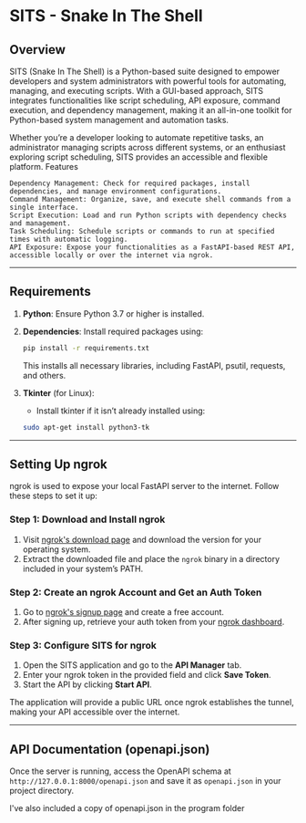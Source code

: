 # SITS - Snake In The Shell

## Overview
SITS (Snake In The Shell) is a Python-based suite designed to empower developers and system administrators with powerful tools for automating, managing, and executing scripts. With a GUI-based approach, SITS integrates functionalities like script scheduling, API exposure, command execution, and dependency management, making it an all-in-one toolkit for Python-based system management and automation tasks.

Whether you’re a developer looking to automate repetitive tasks, an administrator managing scripts across different systems, or an enthusiast exploring script scheduling, SITS provides an accessible and flexible platform.
Features

    Dependency Management: Check for required packages, install dependencies, and manage environment configurations.
    Command Management: Organize, save, and execute shell commands from a single interface.
    Script Execution: Load and run Python scripts with dependency checks and management.
    Task Scheduling: Schedule scripts or commands to run at specified times with automatic logging.
    API Exposure: Expose your functionalities as a FastAPI-based REST API, accessible locally or over the internet via ngrok.


---

## Requirements

1. **Python**: Ensure Python 3.7 or higher is installed.
2. **Dependencies**: Install required packages using:

    ```bash
    pip install -r requirements.txt
    ```

    This installs all necessary libraries, including FastAPI, psutil, requests, and others.
3. **Tkinter** (for Linux):
    - Install tkinter if it isn’t already installed using:

    ```bash
    sudo apt-get install python3-tk
    ```

---

## Setting Up ngrok

ngrok is used to expose your local FastAPI server to the internet. Follow these steps to set it up:

### Step 1: Download and Install ngrok
1. Visit [ngrok's download page](https://ngrok.com/download) and download the version for your operating system.
2. Extract the downloaded file and place the `ngrok` binary in a directory included in your system’s PATH.

### Step 2: Create an ngrok Account and Get an Auth Token
1. Go to [ngrok's signup page](https://ngrok.com/signup) and create a free account.
2. After signing up, retrieve your auth token from your [ngrok dashboard](https://dashboard.ngrok.com/get-started/your-authtoken).


### Step 3: Configure SITS for ngrok

1. Open the SITS application and go to the **API Manager** tab.
2. Enter your ngrok token in the provided field and click **Save Token**.
3. Start the API by clicking **Start API**.

The application will provide a public URL once ngrok establishes the tunnel, making your API accessible over the internet.

---

## API Documentation (openapi.json)


Once the server is running, access the OpenAPI schema at `http://127.0.0.1:8000/openapi.json` and save it as `openapi.json` in your project directory.

I've also included a copy of openapi.json in the program folder
